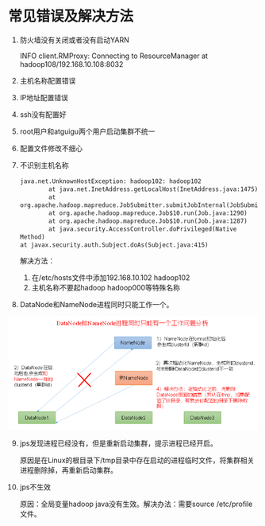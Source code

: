 # 常见错误及解决方法

1. 防火墙没有关闭或者没有启动YARN

   INFO client.RMProxy: Connecting to ResourceManager at hadoop108/192.168.10.108:8032

2. 主机名称配置错误

3. IP地址配置错误

4. ssh没有配置好

5. root用户和atguigu两个用户启动集群不统一

6. 配置文件修改不细心

7. 不识别主机名称

   ```
   java.net.UnknownHostException: hadoop102: hadoop102
           at java.net.InetAddress.getLocalHost(InetAddress.java:1475)
           at org.apache.hadoop.mapreduce.JobSubmitter.submitJobInternal(JobSubmitter.java:146)
           at org.apache.hadoop.mapreduce.Job$10.run(Job.java:1290)
           at org.apache.hadoop.mapreduce.Job$10.run(Job.java:1287)
           at java.security.AccessController.doPrivileged(Native Method)
   at javax.security.auth.Subject.doAs(Subject.java:415)
   ```

   解决方法：

   1. 在/etc/hosts文件中添加192.168.10.102 hadoop102
   2. 主机名称不要起hadoop hadoop000等特殊名称

8. DataNode和NameNode进程同时只能工作一个。

![image-20220501185532462](../imgs/7.png)

9. jps发现进程已经没有，但是重新启动集群，提示进程已经开启。

   原因是在Linux的根目录下/tmp目录中存在启动的进程临时文件，将集群相关进程删除掉，再重新启动集群。

10. jps不生效

    原因：全局变量hadoop java没有生效。解决办法：需要source /etc/profile文件。